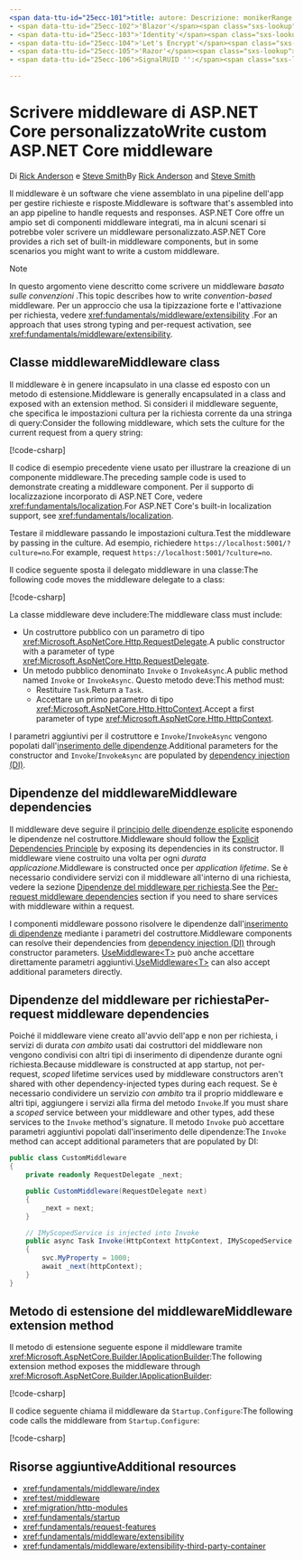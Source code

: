 ```yaml
---
<span data-ttu-id="25ecc-101">title: autore: Descrizione: monikerRange: ms. Author: ms. Custom: ms. Date: No-loc:</span><span class="sxs-lookup"><span data-stu-id="25ecc-101">title: author: description: monikerRange: ms.author: ms.custom: ms.date: no-loc:</span></span>
- <span data-ttu-id="25ecc-102">'Blazor'</span><span class="sxs-lookup"><span data-stu-id="25ecc-102">'Blazor'</span></span>
- <span data-ttu-id="25ecc-103">'Identity'</span><span class="sxs-lookup"><span data-stu-id="25ecc-103">'Identity'</span></span>
- <span data-ttu-id="25ecc-104">'Let's Encrypt'</span><span class="sxs-lookup"><span data-stu-id="25ecc-104">'Let's Encrypt'</span></span>
- <span data-ttu-id="25ecc-105">'Razor'</span><span class="sxs-lookup"><span data-stu-id="25ecc-105">'Razor'</span></span>
- <span data-ttu-id="25ecc-106">SignalRUID '':</span><span class="sxs-lookup"><span data-stu-id="25ecc-106">'SignalR' uid:</span></span> 

---
```

# <a name="write-custom-aspnet-core-middleware"></a><span data-ttu-id="25ecc-107">Scrivere middleware di ASP.NET Core personalizzato</span><span class="sxs-lookup"><span data-stu-id="25ecc-107">Write custom ASP.NET Core middleware</span></span>

<span data-ttu-id="25ecc-108">Di [Rick Anderson](https://twitter.com/RickAndMSFT) e [Steve Smith](https://ardalis.com/)</span><span class="sxs-lookup"><span data-stu-id="25ecc-108">By [Rick Anderson](https://twitter.com/RickAndMSFT) and [Steve Smith](https://ardalis.com/)</span></span>

<span data-ttu-id="25ecc-109">Il middleware è un software che viene assemblato in una pipeline dell'app per gestire richieste e risposte.</span><span class="sxs-lookup"><span data-stu-id="25ecc-109">Middleware is software that's assembled into an app pipeline to handle requests and responses.</span></span> <span data-ttu-id="25ecc-110">ASP.NET Core offre un ampio set di componenti middleware integrati, ma in alcuni scenari si potrebbe voler scrivere un middleware personalizzato.</span><span class="sxs-lookup"><span data-stu-id="25ecc-110">ASP.NET Core provides a rich set of built-in middleware components, but in some scenarios you might want to write a custom middleware.</span></span>

> [!NOTE]
> <span data-ttu-id="25ecc-111">In questo argomento viene descritto come scrivere un middleware *basato sulle convenzioni* .</span><span class="sxs-lookup"><span data-stu-id="25ecc-111">This topic describes how to write *convention-based* middleware.</span></span> <span data-ttu-id="25ecc-112">Per un approccio che usa la tipizzazione forte e l'attivazione per richiesta, vedere <xref:fundamentals/middleware/extensibility> .</span><span class="sxs-lookup"><span data-stu-id="25ecc-112">For an approach that uses strong typing and per-request activation, see <xref:fundamentals/middleware/extensibility>.</span></span>

## <a name="middleware-class"></a><span data-ttu-id="25ecc-113">Classe middleware</span><span class="sxs-lookup"><span data-stu-id="25ecc-113">Middleware class</span></span>

<span data-ttu-id="25ecc-114">Il middleware è in genere incapsulato in una classe ed esposto con un metodo di estensione.</span><span class="sxs-lookup"><span data-stu-id="25ecc-114">Middleware is generally encapsulated in a class and exposed with an extension method.</span></span> <span data-ttu-id="25ecc-115">Si consideri il middleware seguente, che specifica le impostazioni cultura per la richiesta corrente da una stringa di query:</span><span class="sxs-lookup"><span data-stu-id="25ecc-115">Consider the following middleware, which sets the culture for the current request from a query string:</span></span>

[!code-csharp[](write/snapshot/StartupCulture.cs)]

<span data-ttu-id="25ecc-116">Il codice di esempio precedente viene usato per illustrare la creazione di un componente middleware.</span><span class="sxs-lookup"><span data-stu-id="25ecc-116">The preceding sample code is used to demonstrate creating a middleware component.</span></span> <span data-ttu-id="25ecc-117">Per il supporto di localizzazione incorporato di ASP.NET Core, vedere <xref:fundamentals/localization>.</span><span class="sxs-lookup"><span data-stu-id="25ecc-117">For ASP.NET Core's built-in localization support, see <xref:fundamentals/localization>.</span></span>

<span data-ttu-id="25ecc-118">Testare il middleware passando le impostazioni cultura.</span><span class="sxs-lookup"><span data-stu-id="25ecc-118">Test the middleware by passing in the culture.</span></span> <span data-ttu-id="25ecc-119">Ad esempio, richiedere `https://localhost:5001/?culture=no`.</span><span class="sxs-lookup"><span data-stu-id="25ecc-119">For example, request `https://localhost:5001/?culture=no`.</span></span>

<span data-ttu-id="25ecc-120">Il codice seguente sposta il delegato middleware in una classe:</span><span class="sxs-lookup"><span data-stu-id="25ecc-120">The following code moves the middleware delegate to a class:</span></span>

[!code-csharp[](write/snapshot/RequestCultureMiddleware.cs)]

<span data-ttu-id="25ecc-121">La classe middleware deve includere:</span><span class="sxs-lookup"><span data-stu-id="25ecc-121">The middleware class must include:</span></span>

* <span data-ttu-id="25ecc-122">Un costruttore pubblico con un parametro di tipo <xref:Microsoft.AspNetCore.Http.RequestDelegate>.</span><span class="sxs-lookup"><span data-stu-id="25ecc-122">A public constructor with a parameter of type <xref:Microsoft.AspNetCore.Http.RequestDelegate>.</span></span>
* <span data-ttu-id="25ecc-123">Un metodo pubblico denominato `Invoke` o `InvokeAsync`.</span><span class="sxs-lookup"><span data-stu-id="25ecc-123">A public method named `Invoke` or `InvokeAsync`.</span></span> <span data-ttu-id="25ecc-124">Questo metodo deve:</span><span class="sxs-lookup"><span data-stu-id="25ecc-124">This method must:</span></span>
  * <span data-ttu-id="25ecc-125">Restituire `Task`.</span><span class="sxs-lookup"><span data-stu-id="25ecc-125">Return a `Task`.</span></span>
  * <span data-ttu-id="25ecc-126">Accettare un primo parametro di tipo <xref:Microsoft.AspNetCore.Http.HttpContext>.</span><span class="sxs-lookup"><span data-stu-id="25ecc-126">Accept a first parameter of type <xref:Microsoft.AspNetCore.Http.HttpContext>.</span></span>
  
<span data-ttu-id="25ecc-127">I parametri aggiuntivi per il costruttore e `Invoke`/`InvokeAsync` vengono popolati dall'[inserimento delle dipendenze](xref:fundamentals/dependency-injection).</span><span class="sxs-lookup"><span data-stu-id="25ecc-127">Additional parameters for the constructor and `Invoke`/`InvokeAsync` are populated by [dependency injection (DI)](xref:fundamentals/dependency-injection).</span></span>

## <a name="middleware-dependencies"></a><span data-ttu-id="25ecc-128">Dipendenze del middleware</span><span class="sxs-lookup"><span data-stu-id="25ecc-128">Middleware dependencies</span></span>

<span data-ttu-id="25ecc-129">Il middleware deve seguire il [principio delle dipendenze esplicite](/dotnet/standard/modern-web-apps-azure-architecture/architectural-principles#explicit-dependencies) esponendo le dipendenze nel costruttore.</span><span class="sxs-lookup"><span data-stu-id="25ecc-129">Middleware should follow the [Explicit Dependencies Principle](/dotnet/standard/modern-web-apps-azure-architecture/architectural-principles#explicit-dependencies) by exposing its dependencies in its constructor.</span></span> <span data-ttu-id="25ecc-130">Il middleware viene costruito una volta per ogni *durata applicazione*.</span><span class="sxs-lookup"><span data-stu-id="25ecc-130">Middleware is constructed once per *application lifetime*.</span></span> <span data-ttu-id="25ecc-131">Se è necessario condividere servizi con il middleware all'interno di una richiesta, vedere la sezione [Dipendenze del middleware per richiesta](#per-request-middleware-dependencies).</span><span class="sxs-lookup"><span data-stu-id="25ecc-131">See the [Per-request middleware dependencies](#per-request-middleware-dependencies) section if you need to share services with middleware within a request.</span></span>

<span data-ttu-id="25ecc-132">I componenti middleware possono risolvere le dipendenze dall'[inserimento di dipendenze](xref:fundamentals/dependency-injection) mediante i parametri del costruttore.</span><span class="sxs-lookup"><span data-stu-id="25ecc-132">Middleware components can resolve their dependencies from [dependency injection (DI)](xref:fundamentals/dependency-injection) through constructor parameters.</span></span> <span data-ttu-id="25ecc-133">[UseMiddleware&lt;T&gt;](/dotnet/api/microsoft.aspnetcore.builder.usemiddlewareextensions.usemiddleware#Microsoft_AspNetCore_Builder_UseMiddlewareExtensions_UseMiddleware_Microsoft_AspNetCore_Builder_IApplicationBuilder_System_Type_System_Object___) può anche accettare direttamente parametri aggiuntivi.</span><span class="sxs-lookup"><span data-stu-id="25ecc-133">[UseMiddleware&lt;T&gt;](/dotnet/api/microsoft.aspnetcore.builder.usemiddlewareextensions.usemiddleware#Microsoft_AspNetCore_Builder_UseMiddlewareExtensions_UseMiddleware_Microsoft_AspNetCore_Builder_IApplicationBuilder_System_Type_System_Object___) can also accept additional parameters directly.</span></span>

## <a name="per-request-middleware-dependencies"></a><span data-ttu-id="25ecc-134">Dipendenze del middleware per richiesta</span><span class="sxs-lookup"><span data-stu-id="25ecc-134">Per-request middleware dependencies</span></span>

<span data-ttu-id="25ecc-135">Poiché il middleware viene creato all'avvio dell'app e non per richiesta, i servizi di durata *con ambito* usati dai costruttori del middleware non vengono condivisi con altri tipi di inserimento di dipendenze durante ogni richiesta.</span><span class="sxs-lookup"><span data-stu-id="25ecc-135">Because middleware is constructed at app startup, not per-request, *scoped* lifetime services used by middleware constructors aren't shared with other dependency-injected types during each request.</span></span> <span data-ttu-id="25ecc-136">Se è necessario condividere un servizio *con ambito* tra il proprio middleware e altri tipi, aggiungere i servizi alla firma del metodo `Invoke`.</span><span class="sxs-lookup"><span data-stu-id="25ecc-136">If you must share a *scoped* service between your middleware and other types, add these services to the `Invoke` method's signature.</span></span> <span data-ttu-id="25ecc-137">Il metodo `Invoke` può accettare parametri aggiuntivi popolati dall'inserimento delle dipendenze:</span><span class="sxs-lookup"><span data-stu-id="25ecc-137">The `Invoke` method can accept additional parameters that are populated by DI:</span></span>

```csharp
public class CustomMiddleware
{
    private readonly RequestDelegate _next;

    public CustomMiddleware(RequestDelegate next)
    {
        _next = next;
    }

    // IMyScopedService is injected into Invoke
    public async Task Invoke(HttpContext httpContext, IMyScopedService svc)
    {
        svc.MyProperty = 1000;
        await _next(httpContext);
    }
}
```

## <a name="middleware-extension-method"></a><span data-ttu-id="25ecc-138">Metodo di estensione del middleware</span><span class="sxs-lookup"><span data-stu-id="25ecc-138">Middleware extension method</span></span>

<span data-ttu-id="25ecc-139">Il metodo di estensione seguente espone il middleware tramite <xref:Microsoft.AspNetCore.Builder.IApplicationBuilder>:</span><span class="sxs-lookup"><span data-stu-id="25ecc-139">The following extension method exposes the middleware through <xref:Microsoft.AspNetCore.Builder.IApplicationBuilder>:</span></span>

[!code-csharp[](write/snapshot/RequestCultureMiddlewareExtensions.cs)]

<span data-ttu-id="25ecc-140">Il codice seguente chiama il middleware da `Startup.Configure`:</span><span class="sxs-lookup"><span data-stu-id="25ecc-140">The following code calls the middleware from `Startup.Configure`:</span></span>

[!code-csharp[](write/snapshot/Startup.cs?highlight=5)]

## <a name="additional-resources"></a><span data-ttu-id="25ecc-141">Risorse aggiuntive</span><span class="sxs-lookup"><span data-stu-id="25ecc-141">Additional resources</span></span>

* <xref:fundamentals/middleware/index>
* <xref:test/middleware>
* <xref:migration/http-modules>
* <xref:fundamentals/startup>
* <xref:fundamentals/request-features>
* <xref:fundamentals/middleware/extensibility>
* <xref:fundamentals/middleware/extensibility-third-party-container>
